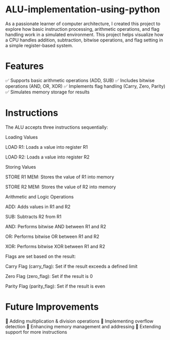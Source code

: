 # ALU-implementation-using-python
As a passionate learner of computer architecture, I created this project to explore how basic instruction processing, arithmetic operations, and flag handling work in a simulated environment. This project helps visualize how a CPU handles addition, subtraction, bitwise operations, and flag setting in a simple register-based system.
# Features
✅ Supports basic arithmetic operations (ADD, SUB) 
✅ Includes bitwise operations (AND, OR, XOR) 
✅ Implements flag handling (Carry, Zero, Parity) 
✅ Simulates memory storage for results

# Instructions
The ALU accepts three instructions sequentially:

Loading Values

LOAD R1: Loads a value into register R1

LOAD R2: Loads a value into register R2

Storing Values

STORE R1 MEM: Stores the value of R1 into memory

STORE R2 MEM: Stores the value of R2 into memory

Arithmetic and Logic Operations

ADD: Adds values in R1 and R2

SUB: Subtracts R2 from R1

AND: Performs bitwise AND between R1 and R2

OR: Performs bitwise OR between R1 and R2

XOR: Performs bitwise XOR between R1 and R2

Flags are set based on the result:

Carry Flag (carry_flag): Set if the result exceeds a defined limit

Zero Flag (zero_flag): Set if the result is 0

Parity Flag (parity_flag): Set if the result is even
# Future Improvements
🔹 Adding multiplication & division operations 
🔹 Implementing overflow detection 
🔹 Enhancing memory management and addressing 
🔹 Extending support for more instructions

